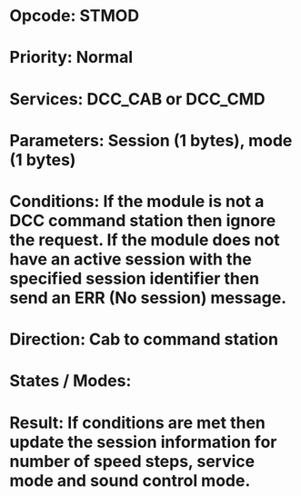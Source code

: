 # Opcode: STMOD
# Priority: Normal
# Services: DCC_CAB or DCC_CMD
# Parameters: Session (1 bytes), mode (1 bytes)
# Conditions: If the module is not a DCC command station then ignore the request. If the module does not have an active session with the specified session identifier then send an ERR (No session) message.
# Direction: Cab to command station
# States / Modes: 
# Result: If conditions are met then update the session information for number of speed steps, service mode and sound control mode.